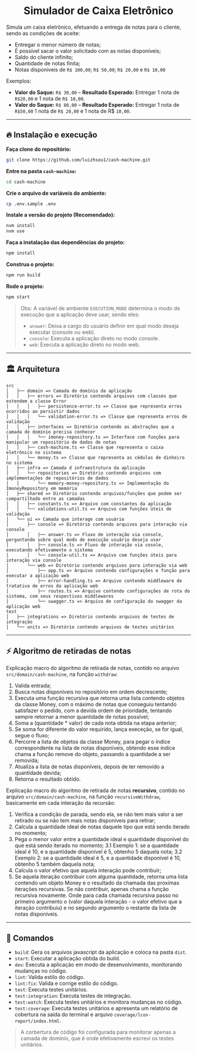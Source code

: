 <h1 align="center"> Simulador de Caixa Eletrônico </h1>

Simula um caixa eletrônico, efetuando a entrega de notas para o cliente, sendo as condições de aceite:
- Entregar o menor número de notas;
- É possível sacar o valor solicitado com as notas disponíveis;
- Saldo do cliente infinito;
- Quantidade de notas finita;
- Notas disponíveis de `R$ 100,00`; `R$ 50,00`; `R$ 20,00` e `R$ 10,00`

Exemplos:

- **Valor do Saque:** `R$ 30,00` – **Resultado Esperado:** Entregar 1 nota de `R$20,00` e 1 nota de `R$ 10,00`.  
- **Valor do Saque:** `R$ 80,00` – **Resultado Esperado:** Entregar 1 nota de `R$50,00` 1 nota de `R$ 20,00` e 1 nota de R$ `10,00`.  

---

## 🔥 Instalação e execução

**Faça clone do repositório:**

```sh
git clone https://github.com/luizhsou1/cash-machine.git
```

**Entre na pasta `cash-machine`:**

```sh
cd cash-machine
```

**Crie o arquivo de variáveis de ambiente:**

```sh
cp .env.sample .env
```

**Instale a versão do projeto (Recomendado):**

```sh
nvm install
nvm use
```

**Faça a instalação das dependências do projeto:**

```sh
npm install
```

**Construa o projeto:**

```sh
npm run build
```

**Rode o projeto:**

```sh
npm start
```

> Obs: A variável de ambiente `EXECUTION_MODE` determina o modo de execução que a aplicação deve usar, sendo eles:
> - `answer`: Deixa a cargo do usuário definir em qual modo deseja executar (console ou web).
> - `console`: Executa a aplicação direto no modo console.
> - `web`: Executa a aplicação direto no modo web.

---

## 🏛 Arquitetura

```
src
│   ├── domain => Camada de domínio da aplicação
│   │   ├── errors => Diretório contendo arquivos com classes que estendem a classe Error
│   │   │   ├── persistence-error.ts => Classe que representa erros ocorridos ao persistir dados 
│   │   │   └── validation-error.ts => Classe que representa erros de validação
│   │   ├── interfaces => Diretório contendo as abstrações que a camada de domínio precisa conhecer
│   │   │   └── imoney-repository.ts => Interface com funções para manipular um repositório de dados de notas
│   │   ├── cash-machine.ts => Classe que representa o caixa eletrônico no sistema
│   │   └── money.ts => Classe que representa as cédulas de dinheiro no sistema
│   ├── infra => Camada d infraestrutura da aplicação
│   │   └── repositories => Diretório contendo arquivos com implementações de repositórios de dados
│   │       └── memory-money-repository.ts => Implementação do ImoneyRepository em memória
│   ├── shared => Diretório contendo arquivos/funções que podem ser compartilhado entre as camadas
│   │   ├── constants.ts => Arquivo com constantes da aplicação
│   │   └── validations-util.ts => Arquivo com funções úteis de validação
│   └── ui => Camada que interage com usuário
│       ├── console => Diretório contendo arquivos para interação via console
│       │   ├── answer.ts => Fluxo de interação via console, perguntando sobre qual modo de execução usuário deseja usar
│       │   ├── console.ts => Fluxo de interação via cosole, executando efetivamente o sistema
│       │   └── console-util.ts => Arquivo com funções úteis para interação via console
│       └── web => Diretório contendo arquivos para interação via web
│           ├── app.ts => Arquivo contendo configurações e função para executar a aplicação web
│           ├── error-handling.ts => Arquivo contendo middleware de tratativa de erros da aplicação web
│           ├── routes.ts => Arquivo contendo configurações de rota do sistema, com seus respectivos middlewares
│           └── swagger.ts => Arquivo de configuração do swagger da aplicação web
test
│   ├── integrations => Diretório contendo arquivos de testes de integração
│   └── units => Diretório contendo arquivos de testes unitários
```

---

## ⚡ Algoritmo de retiradas de notas

Explicação macro do algoritmo de retirada de notas, contido no arquivo `src/domain/cash-machine`, na função `withdraw`:

1. Valida entrada;
2. Busca notas disponíveis no repositório em ordem decrescente;
3. Executa uma função recursiva que retorna uma lista contendo objetos da classe Money, com o máximo de notas que conseguiu tentando satisfazer o pedido, com a devida ordem de prioridade, tentando sempre retornar a menor quantidade de notas possível;
4. Soma a (quantidade * valor) de cada nota obtida na etapa anterior;
5. Se soma for diferente do valor requirido, lança execeção, se for igual, segue o fluxo;
6. Percorre a lista de objetos da classe Money, para pegar o índice correspondente na lista de notas disponíveis, obtendo esse índice chama a função remove do objeto, passando a quantidade a ser removida;
7. Atualiza a lista de notas disponíveis, depois de ter removido a quantidade devida;
8. Retorna o resultado obtido.

Explicação macro do algoritmo de retirada de notas **recursivo**, contido no arquivo `src/domain/cash-machine`, na função `recursiveWithdraw`, basicamente em cada interação da recursão:

1. Verifica a condição de parada, sendo ela, se não tem mais valor a ser retirado ou se não tem mais notas disponíveis para retirar;
2. Calcula a quantidade ideal de notas daquele tipo que está sendo iterado no momento;
3. Pega o menor valor entre a quantidade ideal e quantidade disponível do que está sendo iterado no momento;
  3.1 Exemplo 1: se a quantidade ideal é 10, e a quantidade disponível é 5, obtenho 5 daquela nota;
  3.2 Exemplo 2: se a quantidade ideal é 5, e a quantidade disponível é 10, obtenho 5 também daquela nota;
4. Calcula o valor efetivo que aquela interação pode contribuir;
5. Se aquela iteração contribuir com alguma quantidade, retorna uma lista contendo um objeto Money e o resultado da chamada das proximas iterações recursivas. Se não contribuir, apenas chama a função recursiva novamente. Onde para cada chamada recursiva passo no primeiro argumento o (valor daquela interação - o valor efetivo que a iteração contribuiu) e no segundo argumento o restante da lista de notas disponíveis.

---

## 🤖 Comandos

- `build`: Gera os arquivos javascript da aplicação e coloca na pasta `dist`.
- `start`: Executar a aplicação obtida do build.
- `dev`: Executa a aplicação em modo de desenvolvimento, monitorando mudanças no código.
- `lint`: Valida estilo do código.
- `lint:fix`: Valida e corrige estilo do código.
- `test`: Executa testes unitários.
- `test:integration`: Executa testes de integração.
- `test:watch`: Executa testes unitários e monitora mudanças no código.
- `test:coverage`: Executa testes unitários e apresenta um relatório de cobertura na saída do terminal e arquivo `coverage/lcov-report/index.html`.

> A corbertura de código foi configurada para monitorar apenas a camada de domínio, que é onde efetivamente escrevi os testes unitários.